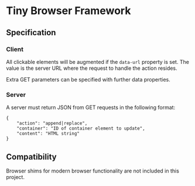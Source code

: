 # Tiny Browser Framework

## Specification

### Client

All clickable elements will be augmented if the `data-url` property is set. The value is the server URL where the request to handle the action resides.

Extra GET parameters can be specified with further data properties.

### Server

A server must return JSON from GET requests in the following format:

    {
    	"action": "append|replace",
    	"container": "ID of container element to update",
    	"content": "HTML string"
    }

## Compatibility

Browser shims for modern browser functionality are not included in this project.
